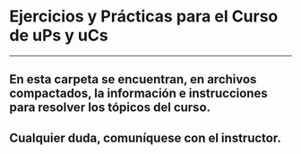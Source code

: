 # Ejercicios y Prácticas para el Curso de uPs y uCs  
-----
## En esta carpeta se encuentran, en archivos compactados, la información e instrucciones para resolver los tópicos del curso.  
## Cualquier duda, comuníquese con el instructor.
